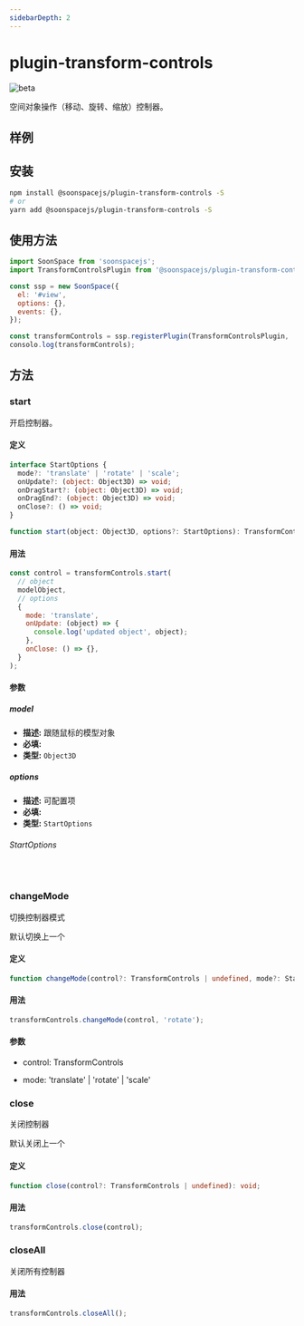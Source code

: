 ```yaml
---
sidebarDepth: 2
---
```


# plugin-transform-controls

![beta](https://img.shields.io/npm/v/@soonspacejs/plugin-transform-controls/latest.svg)

空间对象操作（移动、旋转、缩放）控制器。

## 样例

<Docs-Iframe src="plugin/transformControls.html" />

## 安装

```bash
npm install @soonspacejs/plugin-transform-controls -S
# or
yarn add @soonspacejs/plugin-transform-controls -S
```

## 使用方法

```js {2,11}
import SoonSpace from 'soonspacejs';
import TransformControlsPlugin from '@soonspacejs/plugin-transform-controls';

const ssp = new SoonSpace({
  el: '#view',
  options: {},
  events: {},
});

const transformControls = ssp.registerPlugin(TransformControlsPlugin, 'transformControls');
consolo.log(transformControls);
```

## 方法

### start

开启控制器。

#### 定义

```ts
interface StartOptions {
  mode?: 'translate' | 'rotate' | 'scale';
  onUpdate?: (object: Object3D) => void;
  onDragStart?: (object: Object3D) => void;
  onDragEnd?: (object: Object3D) => void;
  onClose?: () => void;
}

function start(object: Object3D, options?: StartOptions): TransformControls;
```

#### 用法

```js
const control = transformControls.start(
  // object
  modelObject,
  // options
  {
    mode: 'translate',
    onUpdate: (object) => {
      console.log('updated object', object);
    },
    onClose: () => {},
  }
);
```

#### 参数

##### model

- **描述:** 跟随鼠标的模型对象
- **必填:** <Base-RequireIcon :isRequire="true"/>
- **类型:** `Object3D`

##### options

- **描述:** 可配置项
- **必填:** <Base-RequireIcon :isRequire="false"/>
- **类型:** `StartOptions`

###### StartOptions

<br>
<Docs-Table 
    :data="[
      {
        prop: 'mode', desc: '操作模式', type: 'translate | rotate | scale', require: false, default: 'translate'
      },
      {
        prop: 'onUpdate', desc: '操作时实时回调函数', type: '(object: Object3D) => void', require: false, default: ''
      },
      {
        prop: 'onDragStart', desc: '操作时开始回调函数', type: '(object: Object3D) => void', require: false, default: ''
      },
      {
        prop: 'onDragEnd', desc: '操作时结束回调函数', type: '(object: Object3D) => void', require: false, default: ''
      },
      {
        prop: 'onClose', desc: '控制器关闭时触发函数', type: '() => void', require: false, default: ''
      }
    ]"
/>

### changeMode

切换控制器模式

默认切换上一个

#### 定义

```ts
function changeMode(control?: TransformControls | undefined, mode?: StartOptions['mode']): void;
```

#### 用法

```js
transformControls.changeMode(control, 'rotate');
```

#### 参数

- control: TransformControls

- mode: 'translate' | 'rotate' | 'scale'

### close

关闭控制器

默认关闭上一个

#### 定义

```ts
function close(control?: TransformControls | undefined): void;
```

#### 用法

```js
transformControls.close(control);
```

### closeAll

关闭所有控制器

#### 用法

```js
transformControls.closeAll();
```

